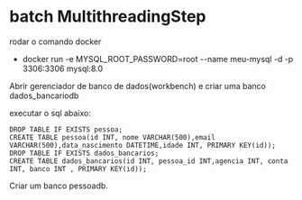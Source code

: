 # batch MultithreadingStep


rodar o comando docker

  - docker run -e MYSQL_ROOT_PASSWORD=root --name meu-mysql -d -p 3306:3306 mysql:8.0


Abrir gerenciador de banco de dados(workbench) e criar uma banco dados_bancariodb

executar o sql abaixo:


    DROP TABLE IF EXISTS pessoa;
    CREATE TABLE pessoa(id INT, nome VARCHAR(500),email VARCHAR(500),data_nascimento DATETIME,idade INT, PRIMARY KEY(id));
    DROP TABLE IF EXISTS dados_bancarios;
    CREATE TABLE dados_bancarios(id INT, pessoa_id INT,agencia INT, conta INT, banco INT , PRIMARY KEY(id));


Criar um banco pessoadb.

